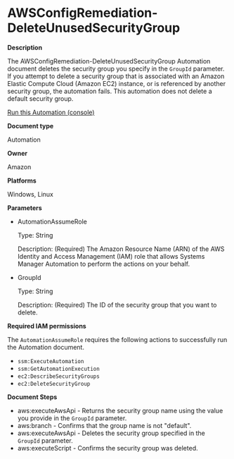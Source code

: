 # AWSConfigRemediation\-DeleteUnusedSecurityGroup<a name="automation-aws-delete-ec2-security-group"></a>

**Description**

The AWSConfigRemediation\-DeleteUnusedSecurityGroup Automation document deletes the security group you specify in the `GroupId` parameter\. If you attempt to delete a security group that is associated with an Amazon Elastic Compute Cloud \(Amazon EC2\) instance, or is referenced by another security group, the automation fails\. This automation does not delete a default security group\.

[Run this Automation \(console\)](https://console.aws.amazon.com/systems-manager/automation/execute/AWSConfigRemediation-DeleteUnusedSecurityGroup)

**Document type**

Automation

**Owner**

Amazon

**Platforms**

Windows, Linux

**Parameters**
+ AutomationAssumeRole

  Type: String

  Description: \(Required\) The Amazon Resource Name \(ARN\) of the AWS Identity and Access Management \(IAM\) role that allows Systems Manager Automation to perform the actions on your behalf\.
+ GroupId

  Type: String

  Description: \(Required\) The ID of the security group that you want to delete\.

**Required IAM permissions**

The `AutomationAssumeRole` requires the following actions to successfully run the Automation document\.
+ `ssm:ExecuteAutomation`
+ `ssm:GetAutomationExecution`
+ `ec2:DescribeSecurityGroups`
+ `ec2:DeleteSecurityGroup`

**Document Steps**
+ aws:executeAwsApi \- Returns the security group name using the value you provide in the `GroupId` parameter\.
+ aws:branch \- Confirms that the group name is not "default"\.
+ aws:executeAwsApi \- Deletes the security group specified in the `GroupId` parameter\.
+ aws:executeScript \- Confirms the security group was deleted\.